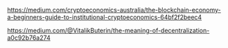 https://medium.com/cryptoeconomics-australia/the-blockchain-economy-a-beginners-guide-to-institutional-cryptoeconomics-64bf2f2beec4



https://medium.com/@VitalikButerin/the-meaning-of-decentralization-a0c92b76a274
